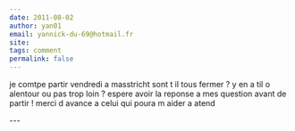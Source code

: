 ```yaml
---
date: 2011-08-02
author: yan01
email: yannick-du-69@hotmail.fr
site: 
tags: comment
permalink: false
---
```


<p>je comtpe partir vendredi a masstricht sont t il tous fermer ? y en a til o alentour ou pas trop loin ? espere avoir la reponse a mes question avant de partir ! merci d avance a celui qui poura m aider a atend </p>
---